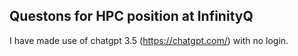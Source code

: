 ## Questons for HPC position at InfinityQ

I have made use of chatgpt 3.5 (https://chatgpt.com/) with no login.